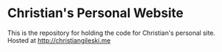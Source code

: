 # Christian's Personal Website

This is the repository for holding the code for Christian's personal site. Hosted at http://christiangileski.me